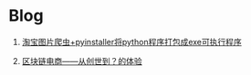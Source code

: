 # Blog
1. [淘宝图片爬虫+pyinstaller将python程序打包成exe可执行程序](https://github.com/Evilson8023/Blog/blob/master/python/down_taobaopic/down_taobaopic.md )

2. [区块链电商——从创世到？的体验](https://github.com/Evilson8023/Blog/blob/master/experience/BlockShell/%E5%8C%BA%E5%9D%97%E9%93%BE%E7%94%B5%E5%95%86%E2%80%94%E2%80%94%E4%BB%8E%E5%88%9B%E4%B8%96%E5%88%B0%EF%BC%9F%E7%9A%84%E4%BD%93%E9%AA%8C.md)
